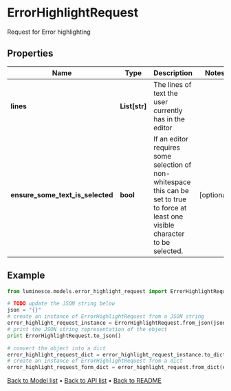 # ErrorHighlightRequest

Request for Error highlighting

## Properties
Name | Type | Description | Notes
------------ | ------------- | ------------- | -------------
**lines** | **List[str]** | The lines of text the user currently has in the editor | 
**ensure_some_text_is_selected** | **bool** | If an editor requires some selection of non-whitespace this can be set to true to force  at least one visible character to be selected. | [optional] 

## Example

```python
from luminesce.models.error_highlight_request import ErrorHighlightRequest

# TODO update the JSON string below
json = "{}"
# create an instance of ErrorHighlightRequest from a JSON string
error_highlight_request_instance = ErrorHighlightRequest.from_json(json)
# print the JSON string representation of the object
print ErrorHighlightRequest.to_json()

# convert the object into a dict
error_highlight_request_dict = error_highlight_request_instance.to_dict()
# create an instance of ErrorHighlightRequest from a dict
error_highlight_request_form_dict = error_highlight_request.from_dict(error_highlight_request_dict)
```
[Back to Model list](../README.md#documentation-for-models) &#8226; [Back to API list](../README.md#documentation-for-api-endpoints) &#8226; [Back to README](../README.md)


